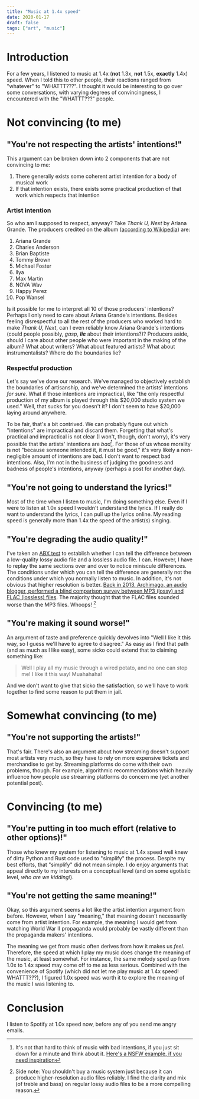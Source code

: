 ```yaml
---
title: "Music at 1.4x speed"
date: 2020-01-17
draft: false
tags: ["art", "music"]
---
```

# Introduction
For a few years, I listened to music at 1.4x (**not** 1.3x, **not** 1.5x, **exactly** 1.4x) speed. When I told this to other people, their reactions ranged from "whatever" to "WHATTT???". I thought it would be interesting to go over some conversations, with varying degrees of convincingness, I encountered with the "WHATTT???" people.
# Not convincing (to me)
## "You're not respecting the artists' intentions!"
This argument can be broken down into 2 components that are not convincing to me:
1. There generally exists some coherent artist intention for a body of musical work
2. If that intention exists, there exists some practical production of that work which respects that intention
### Artist intention
So who am I supposed to respect, anyway? Take _Thank U, Next_ by Ariana Grande. The producers credited on the album ([according to Wikipedia](https://en.wikipedia.org/wiki/Thank_U,_Next)) are:
1. Ariana Grande 
2. Charles Anderson 
3. Brian Baptiste 
4. Tommy Brown 
5. Michael Foster 
6. Ilya 
7. Max Martin 
8. NOVA Wav 
9. Happy Perez 
10. Pop Wansel

Is it possible for me to interpret all 10 of those producers' intentions? Perhaps I only need to care about Ariana Grande's intentions. Besides feeling disrespectful to all the rest of the producers who worked hard to make _Thank U, Next_, can I even reliably know Ariana Grande's intentions (could people possibly, _gasp_, _**lie**_ about their intentions?)? Producers aside, should I care about other people who were important in the making of the album? What about writers? What about featured artists? What about instrumentalists? Where do the boundaries lie?
### Respectful production
Let's say we've done our research. We've managed to objectively establish the boundaries of artisanship, and we've determined the artists' intentions _for sure_. What if those intentions are impractical, like "the only respectful production of my album is played through this $20,000 studio system we used." Well, that sucks for you doesn't it? I don't seem to have $20,000 laying around anywhere.

To be fair, that's a bit contrived. We can probably figure out which "intentions" are impractical and discard them. Forgetting that what's practical and impractical is not clear (I won't, though, don't worry), it's very possible that the artists' intentions are _bad_[^1]. For those of us whose morality is not "because someone intended it, it must be good," it's very likely a non-negligible amount of intentions are bad. I don't want to respect bad intentions. Also, I'm not in the business of judging the goodness and badness of people's intentions, anyway (perhaps a post for another day).
[^1]: It's not that hard to think of music with bad intentions, if you just sit down for a minute and think about it. [Here's a NSFW example, if you need inspiration](https://youtu.be/p-Yv2OdR1Dw?t=823)
## "You're not going to understand the lyrics!"
Most of the time when I listen to music, I'm doing something else. Even if I were to listen at 1.0x speed I wouldn't understand the lyrics. If I really do want to understand the lyrics, I can pull up the lyrics online. My reading speed is generally more than 1.4x the speed of the artist(s) singing.
## "You're degrading the audio quality!"
I've taken an [ABX test](https://en.wikipedia.org/wiki/ABX_test) to establish whether I can tell the difference between a low-quality lossy audio file and a lossless audio file. I can. However, I have to replay the same sections over and over to notice miniscule differences. The conditions under which you can tell the difference are generally not the conditions under which you normally listen to music. In addition, it's not obvious that higher resolution is better. [Back in 2013, Archimago, an audio blogger, performed a blind comparison survey between MP3 (lossy) and FLAC (lossless) files](https://medium.com/@skikirkwood/truth-lies-and-fraud-in-the-audiophile-world-a365e56c97c4#659c). The majority thought that the FLAC files sounded worse than the MP3 files. Whoops! [^2]

[^2]: Side note: You shouldn't buy a music system just because it can produce higher-resolution audio files reliably. I find the clarity and mix (of treble and bass) on regular lossy audio files to be a more compelling reason.
## "You're making it sound worse!"
An argument of taste and preference quickly devolves into "Well I like it this way, so I guess we'll have to agree to disagree." As easy as I find that path (and as much as I like easy), some sicko could extend that to claiming something like:
> Well I play all my music through a wired potato, and no one can stop me! I like it this way! Muahahaha!

And we don't want to give that sicko the satisfaction, so we'll have to work together to find some reason to put them in jail.
# Somewhat convincing (to me)
## "You're not supporting the artists!"
That's fair. There's also an argument about how streaming doesn't support most artists very much, so they have to rely on more expensive tickets and merchandise to get by. Streaming platforms do come with their own problems, though. For example, algorithmic recommendations which heavily influence how people use streaming platforms do concern me (yet another potential post).
# Convincing (to me)
## "You're putting in too much effort (relative to other options)!"
Those who knew my system for listening to music at 1.4x speed well knew of dirty Python and Rust code used to "simplify" the process. Despite my best efforts, that "simplify" did not mean simple. I do enjoy arguments that appeal directly to my interests on a conceptual level (and on some egotistic level, _who are we kidding!_).
## "You're not getting the same meaning!"
Okay, so this argument seems a lot like the artist intention argument from before. However, when I say "meaning," that meaning doesn't necessarily come from artist intention. For example, the meaning I would get from watching World War II propaganda would probably be vastly different than the propaganda makers' intentions.

The meaning we get from music often derives from how it makes us _feel_. Therefore, the speed at which I play my music does change the meaning of the music, at least somewhat. For instance, the same melody sped up from 1.0x to 1.4x speed may come off to me as less serious. Combined with the convenience of Spotify (which did not let me play music at 1.4x speed! WHATTT???), I figured 1.0x speed was worth it to explore the meaning of the music I was listening to.
# Conclusion
I listen to Spotify at 1.0x speed now, before any of you send me angry emails.
